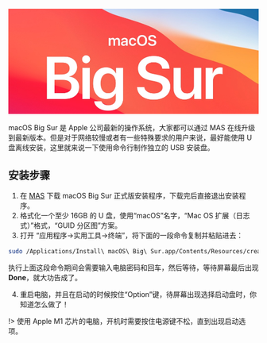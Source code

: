 ![](big-sur.jpg)

macOS Big Sur 是 Apple 公司最新的操作系统，大家都可以通过 MAS 在线升级到最新版本。但是对于网络较慢或者有一些特殊要求的用户来说，最好能使用 U 盘离线安装，这里就来说一下使用命令行制作独立的 USB 安装盘。

## 安装步骤

1. 在 [MAS](https://apps.apple.com/cn/app/macos-big-sur/id1526878132?mt=12) 下载 macOS Big Sur 正式版安装程序，下载完后直接退出安装程序。
2. 格式化一个至少 16GB 的 U 盘，使用“macOS”名字，“Mac OS 扩展（日志式）”格式，“GUID 分区图”方案。
3. 打开 “应用程序→实用工具→终端”，将下面的一段命令复制并粘贴进去：
   
```bash
sudo /Applications/Install\ macOS\ Big\ Sur.app/Contents/Resources/createinstallmedia --volume /Volumes/macOS --nointeraction
```
执行上面这段命令期间会需要输入电脑密码和回车，然后等待，等待屏幕最后出现 **Done**，就大功告成了。

4. 重启电脑，并且在启动的时候按住“Option”键，待屏幕出现选择启动盘时，你知道怎么做了！
   
!> 使用 Apple M1 芯片的电脑，开机时需要按住电源键不松，直到出现启动选项。

